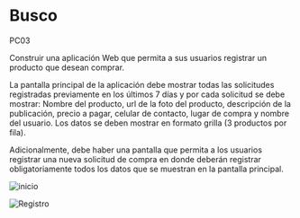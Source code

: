 # Busco
PC03

Construir una aplicación Web que permita a sus usuarios registrar un producto que desean
comprar.

La pantalla principal de la aplicación debe mostrar todas las solicitudes registradas previamente
en los últimos 7 días y por cada solicitud se debe mostrar: Nombre del producto, url de la foto
del producto, descripción de la publicación, precio a pagar, celular de contacto, lugar de compra
y nombre del usuario. Los datos se deben mostrar en formato grilla (3 productos por fila).

Adicionalmente, debe haber una pantalla que permita a los usuarios registrar una nueva
solicitud de compra en donde deberán registrar obligatoriamente todos los datos que se
muestran en la pantalla principal.

![inicio](https://usmppe-my.sharepoint.com/personal/katherine_valcarcel1_usmp_pe/Documents/Programacion%20I/Capturas/Captura%20de%20Pantalla%202020-12-16%20a%20la(s)%2010.23.54%20a.%C2%A0m..png)

![Registro](https://usmppe-my.sharepoint.com/personal/katherine_valcarcel1_usmp_pe/Documents/Programacion%20I/Capturas/Captura%20de%20Pantalla%202020-12-16%20a%20la(s)%2010.27.05%20a.%C2%A0m..png)
